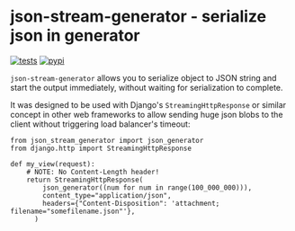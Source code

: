 json-stream-generator - serialize json in generator
===

[![tests](https://github.com/wlatanowicz/json-stream-generator/actions/workflows/tests.yml/badge.svg)](https://github.com/wlatanowicz/json-stream-generator/actions/workflows/tests.yml)
[![pypi](https://img.shields.io/pypi/v/json-stream-generator)](https://pypi.org/project/json-stream-generator/)


`json-stream-generator` allows you to serialize object to JSON string and start the output immediately, without waiting for serialization to complete.

It was designed to be used with Django's `StreamingHttpResponse` or similar concept in other web frameworks to allow sending huge json blobs to the client without triggering load balancer's timeout:

```
from json_stream_generator import json_generator
from django.http import StreamingHttpResponse

def my_view(request):
    # NOTE: No Content-Length header!
    return StreamingHttpResponse(
        json_generator((num for num in range(100_000_000))),
        content_type="application/json",
        headers={"Content-Disposition": 'attachment; filename="somefilename.json"'},
      )
```

